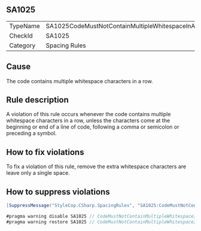 ﻿## SA1025

<table>
<tr>
  <td>TypeName</td>
  <td>SA1025CodeMustNotContainMultipleWhitespaceInARow</td>
</tr>
<tr>
  <td>CheckId</td>
  <td>SA1025</td>
</tr>
<tr>
  <td>Category</td>
  <td>Spacing Rules</td>
</tr>
</table>

## Cause

The code contains multiple whitespace characters in a row.

## Rule description

A violation of this rule occurs whenever the code contains multiple whitespace characters in a row, unless the
characters come at the beginning or end of a line of code, following a comma or semicolon or preceding a symbol.

## How to fix violations

To fix a violation of this rule, remove the extra whitespace characters are leave only a single space.

## How to suppress violations

```csharp
[SuppressMessage("StyleCop.CSharp.SpacingRules", "SA1025:CodeMustNotContainMultipleWhitespaceInARow", Justification = "Reviewed.")]
```

```csharp
#pragma warning disable SA1025 // CodeMustNotContainMultipleWhitespaceInARow
#pragma warning restore SA1025 // CodeMustNotContainMultipleWhitespaceInARow
```
